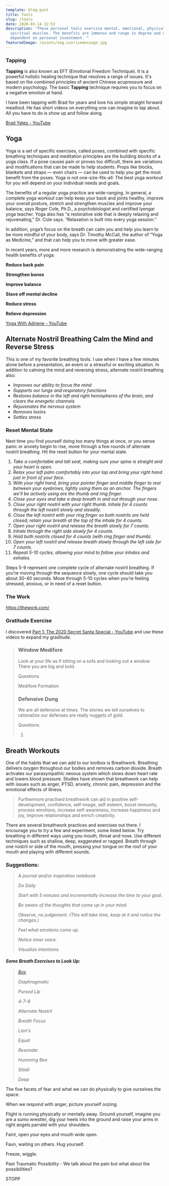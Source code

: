 ```yaml
---
template: blog-post
title: Tools
slug: /tools
date: 2020-03-14 22:53
description: "These personal tools exercise mental, emotional, physical and
  spiritual muscles. The benefits are immense and range in degree and diversity
  dependent on personal investment. "
featuredImage: /assets/img.sunrisemessage.jpg
---
```

### Tapping

**Tapping** is also known as EFT (Emotional Freedom Technique). It is a powerful holistic healing technique that resolves a range of issues. It's based on the combined principles of ancient Chinese acupressure and modern psychology. The basic **Tapping** technique requires you to focus on a negative emotion at hand.

I have been tapping with Brad for years and love his simple straight forward meathod. He has short videos on everything one can imagine to tap about. All you have to do is show up and follow along.

[Brad Yates - YouTube](<Brad Yates - YouTube>)

## Yoga

Yoga is a set of specific exercises, called poses, combined with specific breathing techniques and meditation principles are the building blocks of a yoga class. If a pose causes pain or proves too difficult, there are variations and modifications that can be made to help students. Props like blocks, blankets and straps — even chairs — can be used to help you get the most benefit from the poses. Yoga is not one-size-fits-all: The best yoga workout for you will depend on your individual needs and goals.

The benefits of a regular yoga practice are wide-ranging. In general, a complete yoga workout can help keep your back and joints healthy, improve your overall posture, stretch and strengthen muscles and improve your balance, says Roger Cole, Ph.D., a psychobiologist and certified Iyengar yoga teacher. Yoga also has “a restorative side that is deeply relaxing and rejuvenating,” Dr. Cole says. “Relaxation is built into every yoga session.”

In addition, yoga’s focus on the breath can calm you and help you learn to be more mindful of your body, says Dr. Timothy McCall, the author of “Yoga as Medicine,” and that can help you to move with greater ease.

In recent years, more and more research is demonstrating the wide-ranging health benefits of yoga: 

**Reduce back pain**

**Strengthen bones**

**Improve balance**

**Stave off mental decline**

**Reduce stress**

**Relieve depression**

[Yoga With Adriene - YouTube](<Yoga With Adriene - YouTube>)

## Alternate Nostril Breathing Calm the Mind and Reverse Stress

This is one of my favorite breathing tools. I use when I have a few minutes alone before a presentation, an event or a stressful or exciting situation. In addition to calming the mind and reversing stress, alternate nostril breathing also:

* *Improves our ability to focus the mind*
* *Supports our lungs and respiratory functions*
* *Restores balance in the left and right hemispheres of the brain, and clears the energetic channels*
* *Rejuvenates the nervous system*
* *Removes toxins*
* *Settles stress*

### Reset Mental State

Next time you find yourself doing too many things at once, or you sense panic or anxiety begin to rise, move through a few rounds of alternate nostril breathing. Hit the reset button for your mental state.

1. *Take a comfortable and tall seat, making sure your spine is straight and your heart is open.*
2. *Relax your left palm comfortably into your lap and bring your right hand just in front of your face.*
3. *With your right hand, bring your pointer finger and middle finger to rest between your eyebrows, lightly using them as an anchor. The fingers we’ll be actively using are the thumb and ring finger.*
4. *Close your eyes and take a deep breath in and out through your nose.*
5. *Close your right nostril with your right thumb. Inhale for 4 counts through the left nostril slowly and steadily.*
6. *Close the left nostril with your ring finger so both nostrils are held closed; retain your breath at the top of the inhale for 4 counts.*
7. *Open your right nostril and release the breath slowly for 7 counts.*
8. *Inhale through the right side slowly for 4 counts.*
9. *Hold both nostrils closed for 4 counts (with ring finger and thumb).*
10. *Open your left nostril and release breath slowly through the left side for 7 counts.* 
11. *Repeat 5-10 cycles, allowing your mind to follow your inhales and exhales.*

Steps 5-9 represent one complete cycle of alternate nostril breathing. If you’re moving through the sequence slowly, one cycle should take you about 30-40 seconds. Move through 5-10 cycles when you’re feeling stressed, anxious, or in need of a reset button.

### The Work

<https://thework.com/>

### Gratitude Exercise

I discovered [Part 1: The 2020 Secret Santa Special - YouTube](<Part 1: The 2020 Secret Santa Special - YouTube>) and use these videos to expand my graditude. 

> ### Window Medifore
>
> Look at your life as if sitting on a sofa and looking out a window. There you are big and bold.
>
> Questions
>
> Medifore Formation
>
> ### Defensive Dung
>
> We are all defensive at times. The stories we tell ourselves to rationalize our defenses are really nuggets of gold. 
>
> Questions.
>
> 1.

## Breath Workouts

One of the habits that we can add to our toolbox is Breathwork. Breathing delivers oxygen throughout our bodies and removes carbon dioxide. Breath activates our parasympathic nevous system which slows down heart rate and lowers blood pressure. Studies have shown that breathwork can help with issues such as anger, PTSD, anxiety, chronic pain, depression and the emotional effects of illness.

> Furthermore practised breathwork can aid in positive self-development, confidence, self-image, self esteem, boost immunity, process emotions, increase self-awareness, increase happiness and joy, improve relationships and enrich creativity.

There are several breathwork practices and exercises out there. I encourage you to try a few and experiment, some listed below. Try breathing in different ways using you mouth, throat and nose. Use different techniques such as shallow, deep, exggerated or ragged. Breath through one nostril or side of the mouth, pressing your tongue on the roof of your mouth and playing with different sounds. 

### Suggestions:

> *A journal and/or inspiration notebook*
>
> *Do Daily*
>
> *Start with 5 minutes and incrementally increase the time to your goal.* 
>
> *Be aware of the thoughts that come up in your mind.* 
>
> *Observe, no judgement. (This will take time, keep at it and notice the changes.)*
>
> *Feel what emotions come up.*
>
> *Notice inner voice.*
>
> *Visualize intentions.* 

#### *Some Breath Exercises to Look Up:*

> *[Box](https://www.verywellmind.com/the-benefits-and-steps-of-box-breathing-4159900)*
>
> *Diaphragmatic*
>
> *Pursed Lip*
>
> *4-7-8*
>
> *Alternate Nostril* 
>
> *Breath Focus*
>
> *Lion's* 
>
> *Equal*
>
> *Resonate*
>
> *Humming Bee*
>
> *Sitiali*
>
> *Deep*





The five facets of fear and what we can do physically to give ourselves the space.

When we respond with anger, picture yourself oozing. 

Flight is running physically or mentally away. Ground yourself, imagine you are a sumo wrestler, dig your heels into the ground and raise your arms in right angels parralel with your shoulders.

Faint, open your eyes and mouth wide open. 

Faun, waiting on others. Hug yourself. 

Freeze, wiggle. 

Past Traumatic Possibility - We talk about the pain but what about the possibilities?

STOPP